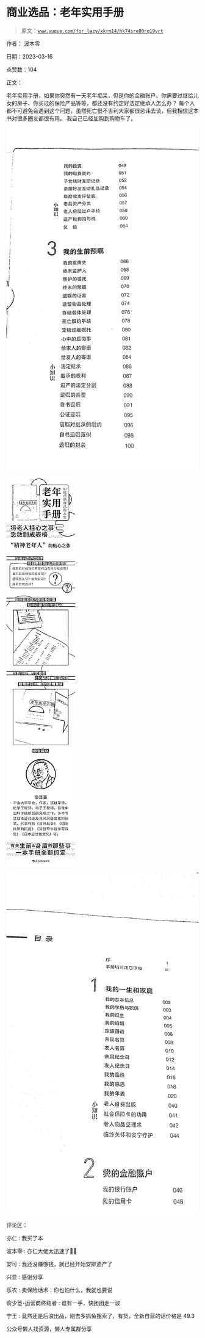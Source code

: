# 商业选品：老年实用手册

> 原文：[`www.yuque.com/for_lazy/xkrm14/hk74sre80rq19yrt`](https://www.yuque.com/for_lazy/xkrm14/hk74sre80rq19yrt)



作者： 波本零



日期：2023-03-16



点赞数：104



正文：



老年实用手册，如果你突然有一天老年痴呆，但是你的金融账户、你需要过继给儿女的房子、你买过的保险产品等等，都还没有约定好法定继承人怎么办？ 每个人都不可避免会遇到这个问题，虽然死亡很不吉利大家都很忌讳去谈，但我相信这本书对很多圈友都很有用。 我自己已经加购到购物车了。



![](img/d8785f5dbf6b229aff2dd440f09a115b.png)  

![](img/e93683d9f08130ae9f0b5fafebd8ebf3.png)  

![](img/03046b547a6622364444d587d951bf87.png)  

评论区：



亦仁 : 我买了本



波本零 : 亦仁大佬太迅速了👍🏻



安可 : 我还没赚够钱，就已经开始安排遗产了



兴显 : 感谢分享



乐农 : 卖保险话术：你也怕什么，我就也要说



俞少茞-运营商终结者 : 谁有一手，快团团走一波



宁王 : 竟然还是后浪出品，刚去多抓鱼搜索了，有货，全新自营的话价格是 49.3



公众号懒人找资源，懒人专属群分享

